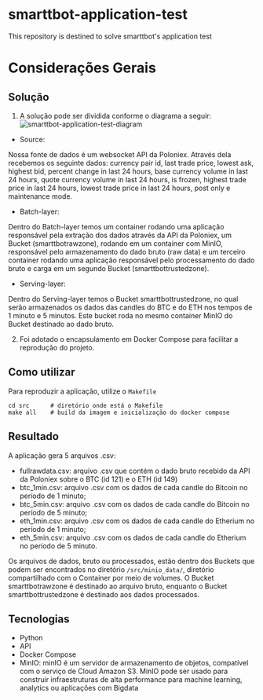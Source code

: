 # smarttbot-application-test
 This repository is destined to solve smarttbot's application test
# Considerações Gerais
## Solução
1. A solução pode ser dividida conforme o diagrama a seguir:
![smarttbot-application-test-diagram](https://user-images.githubusercontent.com/28309647/120120667-2f126080-c175-11eb-954f-3c8217d81201.png)

* Source:

Nossa fonte de dados é um websocket API da Poloniex. Através dela recebemos os seguinte dados:  currency pair id, last trade price, lowest ask, highest bid, percent change in last 24 hours, base currency volume in last 24 hours, quote currency volume in last 24 hours, is frozen, highest trade price in last 24 hours, lowest trade price in last 24 hours, post only e maintenance mode.

* Batch-layer:

Dentro do Batch-layer temos um container rodando uma aplicação responsável pela extração dos dados através da API da Poloniex, um Bucket (smarttbotrawzone), rodando em um container com MinIO, responsável pelo armazenamento do dado bruto (raw data) e um terceiro container rodando uma aplicação responsável pelo processamento do dado bruto e carga em um segundo Bucket (smarttbottrustedzone).

* Serving-layer:

Dentro do Serving-layer temos o Bucket smarttbottrustedzone, no qual serão armazenados os dados das candles do BTC e do ETH nos tempos de 1 minuto e 5 minutos. Este bucket roda no mesmo container MinIO do Bucket destinado ao dado bruto.


2. Foi adotado o encapsulamento em Docker Compose para facilitar a reprodução do projeto.

## Como utilizar
Para reproduzir a aplicação, utilize o ```Makefile```
```
cd src      # diretório onde está o Makefile
make all    # build da imagem e inicialização do docker compose
```
## Resultado
A aplicação gera 5 arquivos .csv:
* fullrawdata.csv: arquivo .csv que contém o dado bruto recebido da API da Poloniex sobre o BTC (id 121) e o ETH (id 149)
* btc_1min.csv: arquivo .csv com os dados de cada candle do Bitcoin no período de 1 minuto;
* btc_5min.csv: arquivo .csv com os dados de cada candle do Bitcoin no período de 5 minuto;
* eth_1min.csv: arquivo .csv com os dados de cada candle do Etherium no período de 1 minuto;
* eth_5min.csv: arquivo .csv com os dados de cada candle do Etherium no período de 5 minuto.

Os arquivos de dados, bruto ou processados, estão dentro dos Buckets que podem ser encontrados no diretório ```/src/minio_data/```, diretório compartilhado com o Container por meio de volumes. O Bucket smarttbotrawzone é destinado ao arquivo bruto, enquanto o Bucket smarttbottrustedzone é destinado aos dados processados.

## Tecnologias
* Python
* API
* Docker Compose
* MinIO: minIO é um servidor de armazenamento de objetos, compatível com o serviço de Cloud Amazon S3. MinIO pode ser usado para construir infraestruturas de alta performance para machine learning, analytics ou aplicações com Bigdata
